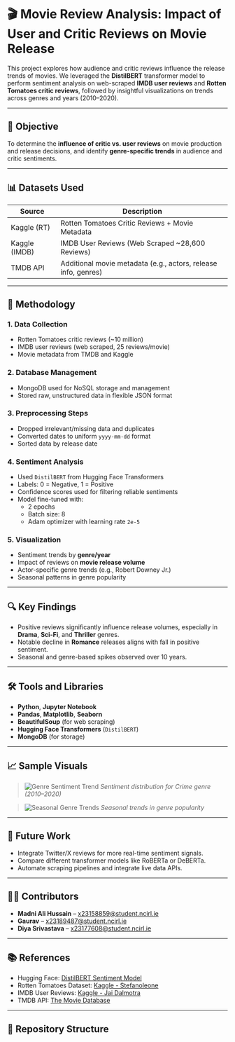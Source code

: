 # 🎬 Movie Review Analysis: Impact of User and Critic Reviews on Movie Release

This project explores how audience and critic reviews influence the release trends of movies. We leveraged the **DistilBERT** transformer model to perform sentiment analysis on web-scraped **IMDB user reviews** and **Rotten Tomatoes critic reviews**, followed by insightful visualizations on trends across genres and years (2010–2020).

---

## 📌 Objective

To determine the **influence of critic vs. user reviews** on movie production and release decisions, and identify **genre-specific trends** in audience and critic sentiments.

---

## 📊 Datasets Used

| Source            | Description                                                       |
|-------------------|-------------------------------------------------------------------|
| Kaggle (RT)       | Rotten Tomatoes Critic Reviews + Movie Metadata                  |
| Kaggle (IMDB)     | IMDB User Reviews (Web Scraped ~28,600 Reviews)                  |
| TMDB API          | Additional movie metadata (e.g., actors, release info, genres)    |

---

## 🧠 Methodology

### 1. **Data Collection**
- Rotten Tomatoes critic reviews (~10 million)
- IMDB user reviews (web scraped, 25 reviews/movie)
- Movie metadata from TMDB and Kaggle

### 2. **Database Management**
- MongoDB used for NoSQL storage and management
- Stored raw, unstructured data in flexible JSON format

### 3. **Preprocessing Steps**
- Dropped irrelevant/missing data and duplicates
- Converted dates to uniform `yyyy-mm-dd` format
- Sorted data by release date

### 4. **Sentiment Analysis**
- Used `DistilBERT` from Hugging Face Transformers
- Labels: 0 = Negative, 1 = Positive
- Confidence scores used for filtering reliable sentiments
- Model fine-tuned with:
  - 2 epochs
  - Batch size: 8
  - Adam optimizer with learning rate `2e-5`

### 5. **Visualization**
- Sentiment trends by **genre/year**
- Impact of reviews on **movie release volume**
- Actor-specific genre trends (e.g., Robert Downey Jr.)
- Seasonal patterns in genre popularity

---

## 🔍 Key Findings

- Positive reviews significantly influence release volumes, especially in **Drama**, **Sci-Fi**, and **Thriller** genres.
- Notable decline in **Romance** releases aligns with fall in positive sentiment.
- Seasonal and genre-based spikes observed over 10 years.

---

## 🛠️ Tools and Libraries

- **Python**, **Jupyter Notebook**
- **Pandas**, **Matplotlib**, **Seaborn**
- **BeautifulSoup** (for web scraping)
- **Hugging Face Transformers** (`DistilBERT`)
- **MongoDB** (for storage)

---

## 📈 Sample Visuals

> ![Genre Sentiment Trend](./assets/sentiment_trend.png)
> *Sentiment distribution for Crime genre (2010–2020)*

> ![Seasonal Genre Trends](./assets/seasonal_genre.png)
> *Seasonal trends in genre popularity*

---

## 🔮 Future Work

- Integrate Twitter/X reviews for more real-time sentiment signals.
- Compare different transformer models like RoBERTa or DeBERTa.
- Automate scraping pipelines and integrate live data APIs.

---

## 🧑‍💻 Contributors

- **Madni Ali Hussain** – [x23158859@student.ncirl.ie](mailto:x23158859@student.ncirl.ie)  
- **Gaurav** – [x23189487@student.ncirl.ie](mailto:x23189487@student.ncirl.ie)  
- **Diya Srivastava** – [x23177608@student.ncirl.ie](mailto:x23177608@student.ncirl.ie)

---

## 📚 References

- Hugging Face: [DistilBERT Sentiment Model](https://huggingface.co/sarahai/movie-sentiment-analysis)
- Rotten Tomatoes Dataset: [Kaggle - Stefanoleone](https://www.kaggle.com/datasets/stefanoleone992/rotten-tomatoes-movies-and-critic-reviews-dataset)
- IMDB User Reviews: [Kaggle - Jai Dalmotra](https://www.kaggle.com/datasets/jaidalmotra/movies-review)
- TMDB API: [The Movie Database](https://developer.themoviedb.org/)

---

## 📂 Repository Structure
